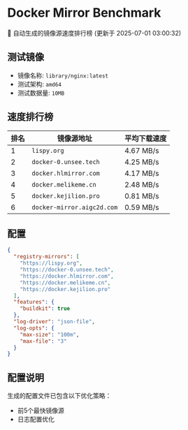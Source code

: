 # Docker Mirror Benchmark

🚀 自动生成的镜像源速度排行榜 (更新于 2025-07-01 03:00:32)

## 测试镜像
- 镜像名称: `library/nginx:latest`
- 测试架构: `amd64`
- 测试数据量: `10MB`

## 速度排行榜
| 排名 | 镜像源地址 | 平均下载速度 |
|------|------------|--------------|
| 1 | `lispy.org` | 4.67 MB/s |
| 2 | `docker-0.unsee.tech` | 4.25 MB/s |
| 3 | `docker.hlmirror.com` | 4.17 MB/s |
| 4 | `docker.melikeme.cn` | 2.48 MB/s |
| 5 | `docker.kejilion.pro` | 0.81 MB/s |
| 6 | `docker-mirror.aigc2d.com` | 0.59 MB/s |

## 配置

```json
{
  "registry-mirrors": [
    "https://lispy.org",
    "https://docker-0.unsee.tech",
    "https://docker.hlmirror.com",
    "https://docker.melikeme.cn",
    "https://docker.kejilion.pro"
  ],
  "features": {
    "buildkit": true
  },
  "log-driver": "json-file",
  "log-opts": {
    "max-size": "100m",
    "max-file": "3"
  }
}
```

## 配置说明
生成的配置文件已包含以下优化策略：
- 前5个最快镜像源
- 日志配置优化

